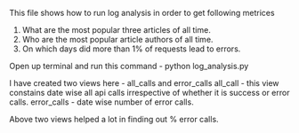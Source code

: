 This file shows how to run log analysis in order to get following metrices
1. What are the most popular three articles of all time.
2. Who are the most popular article authors of all time.
3. On which days did more than 1% of requests lead to errors.

Open up terminal and run this command - python log_analysis.py

I have created two views here - all_calls and error_calls
all_call - this view constains date wise all api calls irrespective of whether it is success or error calls.
error_calls - date wise number of error calls.

Above two views helped a lot in finding out % error calls.
